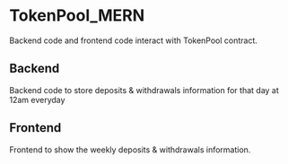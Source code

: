 # TokenPool_MERN
Backend code and frontend code interact with TokenPool contract.

## Backend
Backend code to store deposits & withdrawals information for that day at 12am everyday

## Frontend
Frontend to show the weekly deposits & withdrawals information.
